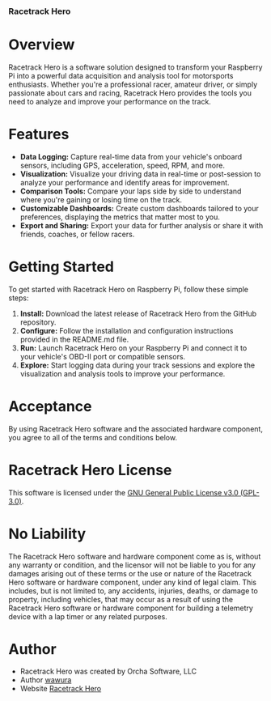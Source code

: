 ### Racetrack Hero

# Overview

Racetrack Hero is a software solution designed to transform your Raspberry Pi into a powerful data acquisition and analysis tool for motorsports enthusiasts. Whether you're a professional racer, amateur driver, or simply passionate about cars and racing, Racetrack Hero provides the tools you need to analyze and improve your performance on the track.

# Features

- **Data Logging:** Capture real-time data from your vehicle's onboard sensors, including GPS, acceleration, speed, RPM, and more.
- **Visualization:** Visualize your driving data in real-time or post-session to analyze your performance and identify areas for improvement.
- **Comparison Tools:** Compare your laps side by side to understand where you're gaining or losing time on the track.
- **Customizable Dashboards:** Create custom dashboards tailored to your preferences, displaying the metrics that matter most to you.
- **Export and Sharing:** Export your data for further analysis or share it with friends, coaches, or fellow racers.

# Getting Started

To get started with Racetrack Hero on Raspberry Pi, follow these simple steps:

1. **Install:** Download the latest release of Racetrack Hero from the GitHub repository.
2. **Configure:** Follow the installation and configuration instructions provided in the README.md file.
3. **Run:** Launch Racetrack Hero on your Raspberry Pi and connect it to your vehicle's OBD-II port or compatible sensors.
4. **Explore:** Start logging data during your track sessions and explore the visualization and analysis tools to improve your performance.

# Acceptance
By using Racetrack Hero software and the associated hardware component, you agree to all of the terms and conditions below.

# Racetrack Hero License

This software is licensed under the [GNU General Public License v3.0 (GPL-3.0)](https://www.gnu.org/licenses/gpl-3.0.html).

# No Liability

The Racetrack Hero software and hardware component come as is, without any warranty or condition, and the licensor will not be liable to you for any damages arising out of these terms or the use or nature of the Racetrack Hero software or hardware component, under any kind of legal claim. This includes, but is not limited to, any accidents, injuries, deaths, or damage to property, including vehicles, that may occur as a result of using the Racetrack Hero software or hardware component for building a telemetry device with a lap timer or any related purposes.

# Author
- Racetrack Hero was created by Orcha Software, LLC
- Author [wawura](https://github.com/wawura) 
- Website [Racetrack Hero](https://www.racetrackhero.com)
